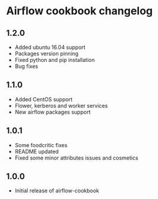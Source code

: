 # Airflow cookbook changelog

## 1.2.0

 - Added ubuntu 16.04 support
 - Packages version pinning
 - Fixed python and pip installation
 - Bug fixes

## 1.1.0

 - Added CentOS support
 - Flower, kerberos and worker services
 - New airflow packages support

## 1.0.1

- Some foodcritic fixes
- README updated
- Fixed some minor attributes issues and cosmetics

## 1.0.0

- Initial release of airflow-cookbook
